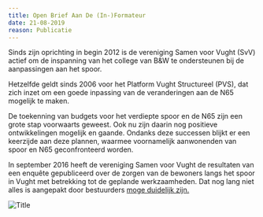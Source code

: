 ```yaml
---
title: Open Brief Aan De (In-)Formateur
date: 21-08-2019
reason: Publicatie
---
```

Sinds zijn oprichting in begin 2012 is de vereniging Samen voor Vught (SvV) actief om de inspanning van het college van B&W te ondersteunen bij de aanpassingen aan het spoor.

Hetzelfde geldt sinds 2006 voor het Platform Vught Structureel (PVS), dat zich inzet om een goede inpassing van de veranderingen aan de N65 mogelijk te maken.

De toekenning van budgets voor het verdiepte spoor en de N65 zijn een grote stap voorwaarts geweest. Ook nu zijn daarin nog positieve ontwikkelingen mogelijk en gaande. Ondanks deze successen blijkt er een keerzijde aan deze plannen, waarmee voornamelijk aanwonenden van spoor en N65 geconfronteerd worden.

In september 2016 heeft de vereniging Samen voor Vught de resultaten van een enquête gepubliceerd over de zorgen van de bewoners langs het spoor in Vught met betrekking tot de geplande werkzaamheden. Dat nog lang niet alles is aangepakt door bestuurders [moge duidelijk zijn. ](google.com)



![](/uploads/photo-placeholder-1.jpg "Title")
